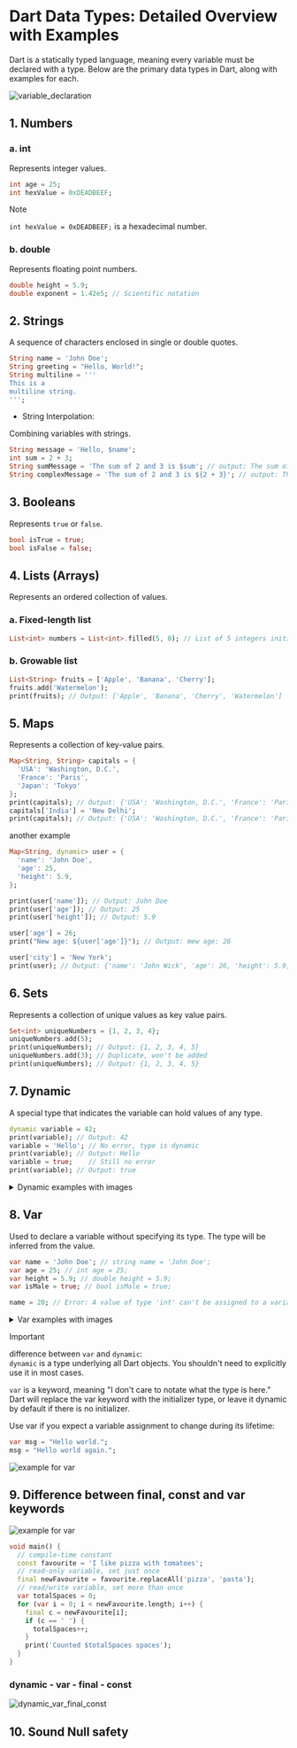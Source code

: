 # Dart Data Types: Detailed Overview with Examples

Dart is a statically typed language, meaning every variable must be declared with a type. Below are the primary data types in Dart, along with examples for each.

![variable_declaration](assets/variable_declaration.png)

## 1. Numbers

### a. int

Represents integer values.

```dart
int age = 25;
int hexValue = 0xDEADBEEF;
```

> [!NOTE]  
> `int hexValue = 0xDEADBEEF;` is a hexadecimal number.

### b. double

Represents floating point numbers.

```dart
double height = 5.9;
double exponent = 1.42e5; // Scientific notation
```

## 2. Strings

A sequence of characters enclosed in single or double quotes.

```dart
String name = 'John Doe';
String greeting = "Hello, World!";
String multiline = '''
This is a
multiline string.
''';
```

- String Interpolation:

Combining variables with strings.

```dart
String message = 'Hello, $name';
int sum = 2 + 3;
String sumMessage = 'The sum of 2 and 3 is $sum'; // output: The sum of 2 and 3 is 5
String complexMessage = 'The sum of 2 and 3 is ${2 + 3}'; // output: The sum of 2 and 3 is 5
```

## 3. Booleans

Represents `true` or `false`.

```dart
bool isTrue = true;
bool isFalse = false;
```

## 4. Lists (Arrays)

Represents an ordered collection of values.

### a. Fixed-length list

```dart
List<int> numbers = List<int>.filled(5, 0); // List of 5 integers initialized to 0
```

### b. Growable list

```dart
List<String> fruits = ['Apple', 'Banana', 'Cherry'];
fruits.add('Watermelon');
print(fruits); // Output: ['Apple', 'Banana', 'Cherry', 'Watermelon']
```

## 5. Maps

Represents a collection of key-value pairs.

```dart
Map<String, String> capitals = {
  'USA': 'Washington, D.C.',
  'France': 'Paris',
  'Japan': 'Tokyo'
};
print(capitals); // Output: {'USA': 'Washington, D.C.', 'France': 'Paris', 'Japan': 'Tokyo'}
capitals['India'] = 'New Delhi';
print(capitals); // Output: {'USA': 'Washington, D.C.', 'France': 'Paris', 'Japan': 'Tokyo', 'India': 'New Delhi'}
```

another example

```dart
Map<String, dynamic> user = {
  'name': 'John Doe',
  'age': 25,
  'height': 5.9,
};

print(user['name']); // Output: John Doe
print(user['age']); // Output: 25
print(user['height']); // Output: 5.9

user['age'] = 26;
print("New age: ${user['age']}"); // Output: mew age: 26

user['city'] = 'New York';
print(user); // Output: {'name': 'John Wick', 'age': 26, 'height': 5.9, 'gender': 'male', 'city': 'New York'}
```

## 6. Sets

Represents a collection of unique values as key value pairs.

```dart
Set<int> uniqueNumbers = {1, 2, 3, 4};
uniqueNumbers.add(5);
print(uniqueNumbers); // Output: {1, 2, 3, 4, 5}
uniqueNumbers.add(3); // Duplicate, won't be added
print(uniqueNumbers); // Output: {1, 2, 3, 4, 5}
```

## 7. Dynamic

A special type that indicates the variable can hold values of any type.

```dart
dynamic variable = 42;
print(variable); // Output: 42
variable = 'Hello'; // No error, type is dynamic
print(variable); // Output: Hello
variable = true;    // Still no error
print(variable); // Output: true
```

<details>

<summary>Dynamic examples with images</summary>

### 1

![dynamic example 1](assets/dynamic_example_1.png)

### 2

![dynamic example 2](assets/dynamic_example_2.png)

### 3

![dynamic example 3](assets/dynamic_example_3.png)

</details>

## 8. Var

Used to declare a variable without specifying its type. The type will be inferred from the value.

```dart
var name = 'John Doe'; // string name = 'John Doe';
var age = 25; // int age = 25;
var height = 5.9; // double height = 5.9;
var isMale = true; // bool isMale = true;

name = 20; // Error: A value of type 'int' can't be assigned to a variable of type 'String'.
```

<details>

<summary>Var examples with images</summary>

![example for var](assets/var_example.png)

</details>

> [!IMPORTANT]
> difference between `var` and `dynamic`:  
> `dynamic` is a type underlying all Dart objects. You shouldn't need to explicitly use it in most cases.
>
> `var` is a keyword, meaning "I don't care to notate what the type is here." Dart will replace the var keyword with the initializer type, or leave it dynamic by default if there is no initializer.
>
> Use var if you expect a variable assignment to change during its lifetime:
>
> ```dart
> var msg = "Hello world.";
> msg = "Hello world again.";
> ```
>
> ![example for var](assets/dynamic_vs_var.png)

## 9. Difference between final, const and var keywords

![example for var](assets/final_vs_const_vs_var.png)

```dart
void main() {
  // compile-time constant
  const favourite = 'I like pizza with tomatoes';
  // read-only variable, set just once
  final newFavourite = favourite.replaceAll('pizza', 'pasta');
  // read/write variable, set more than once
  var totalSpaces = 0;
  for (var i = 0; i < newFavourite.length; i++) {
    final c = newFavourite[i];
    if (c == ' ') {
      totalSpaces++;
    }
    print('Counted $totalSpaces spaces');
  }
}
```

### dynamic - var - final - const

![dynamic_var_final_const](assets/dynamic_var_final_const.png)

## 10. Sound Null safety

